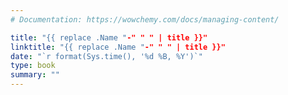 ```yaml
---
# Documentation: https://wowchemy.com/docs/managing-content/

title: "{{ replace .Name "-" " " | title }}"
linktitle: "{{ replace .Name "-" " " | title }}"
date: "`r format(Sys.time(), '%d %B, %Y')`"
type: book
summary: ""
---
```

